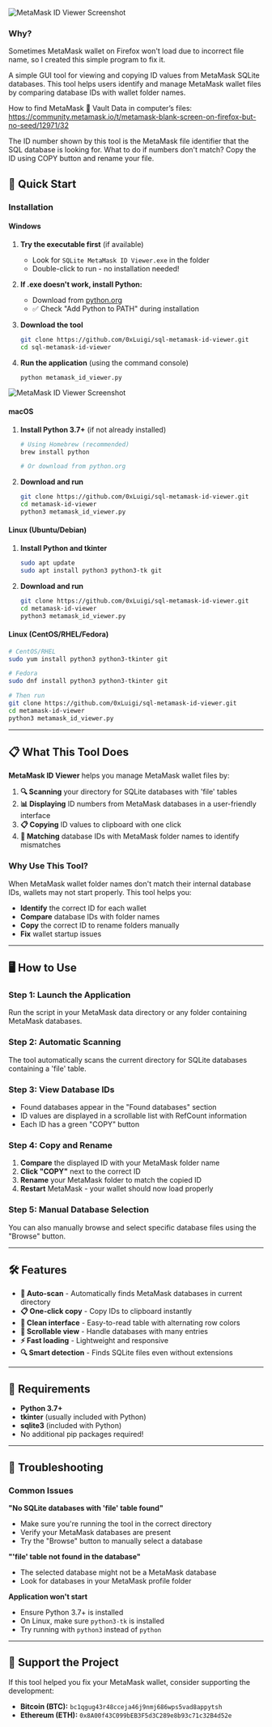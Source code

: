 ![MetaMask ID Viewer Screenshot](images/screenshot.png)

### Why?

Sometimes MetaMask wallet on Firefox won't load due to incorrect file name, so I created this simple program to fix it.

A simple GUI tool for viewing and copying ID values from MetaMask SQLite databases. This tool helps users identify and manage MetaMask wallet files by comparing database IDs with wallet folder names.

How to find MetaMask :fox_face: Vault Data in computer’s files:
https://community.metamask.io/t/metamask-blank-screen-on-firefox-but-no-seed/12971/32

The ID number shown by this tool is the MetaMask file identifier that the SQL database is looking for.
What to do if numbers don't match? Copy the ID using COPY button and rename your file.

## 🚀 Quick Start

### Installation

#### Windows
1. **Try the executable first** (if available)
   - Look for `SQLite MetaMask ID Viewer.exe` in the folder
   - Double-click to run - no installation needed!

2. **If .exe doesn't work, install Python:**
   - Download from [python.org](https://www.python.org/downloads/)
   - ✅ Check "Add Python to PATH" during installation

3. **Download the tool**
   ```bash
   git clone https://github.com/0xLuigi/sql-metamask-id-viewer.git
   cd sql-metamask-id-viewer
   ```

4. **Run the application** (using the command console) 
   ```bash
   python metamask_id_viewer.py
   ```
![MetaMask ID Viewer Screenshot](images/console.png)
   
#### macOS
1. **Install Python 3.7+** (if not already installed)
   ```bash
   # Using Homebrew (recommended)
   brew install python
   
   # Or download from python.org
   ```

2. **Download and run**
   ```bash
   git clone https://github.com/0xLuigi/sql-metamask-id-viewer.git
   cd metamask-id-viewer
   python3 metamask_id_viewer.py
   ```

#### Linux (Ubuntu/Debian)
1. **Install Python and tkinter**
   ```bash
   sudo apt update
   sudo apt install python3 python3-tk git
   ```

2. **Download and run**
   ```bash
   git clone https://github.com/0xLuigi/sql-metamask-id-viewer.git
   cd metamask-id-viewer
   python3 metamask_id_viewer.py
   ```

#### Linux (CentOS/RHEL/Fedora)
```bash
# CentOS/RHEL
sudo yum install python3 python3-tkinter git

# Fedora
sudo dnf install python3 python3-tkinter git

# Then run
git clone https://github.com/0xLuigi/sql-metamask-id-viewer.git
cd metamask-id-viewer
python3 metamask_id_viewer.py
```

---

## 📋 What This Tool Does

**MetaMask ID Viewer** helps you manage MetaMask wallet files by:

1. **🔍 Scanning** your directory for SQLite databases with 'file' tables
2. **📊 Displaying** ID numbers from MetaMask databases in a user-friendly interface
3. **📋 Copying** ID values to clipboard with one click
4. **🔗 Matching** database IDs with MetaMask folder names to identify mismatches

### Why Use This Tool?

When MetaMask wallet folder names don't match their internal database IDs, wallets may not start properly. This tool helps you:
- **Identify** the correct ID for each wallet
- **Compare** database IDs with folder names
- **Copy** the correct ID to rename folders manually
- **Fix** wallet startup issues

---

## 🖥️ How to Use

### Step 1: Launch the Application
Run the script in your MetaMask data directory or any folder containing MetaMask databases.

### Step 2: Automatic Scanning
The tool automatically scans the current directory for SQLite databases containing a 'file' table.

### Step 3: View Database IDs
- Found databases appear in the "Found databases" section
- ID values are displayed in a scrollable list with RefCount information
- Each ID has a green "COPY" button

### Step 4: Copy and Rename
1. **Compare** the displayed ID with your MetaMask folder name
2. **Click "COPY"** next to the correct ID
3. **Rename** your MetaMask folder to match the copied ID
4. **Restart** MetaMask - your wallet should now load properly

### Step 5: Manual Database Selection
You can also manually browse and select specific database files using the "Browse" button.

---

## 🛠️ Features

- **🔄 Auto-scan** - Automatically finds MetaMask databases in current directory
- **📋 One-click copy** - Copy IDs to clipboard instantly
- **🎨 Clean interface** - Easy-to-read table with alternating row colors
- **📜 Scrollable view** - Handle databases with many entries
- **⚡ Fast loading** - Lightweight and responsive
- **🔍 Smart detection** - Finds SQLite files even without extensions

---

## 🔧 Requirements

- **Python 3.7+**
- **tkinter** (usually included with Python)
- **sqlite3** (included with Python)
- No additional pip packages required!

---

## 🐛 Troubleshooting

### Common Issues

**"No SQLite databases with 'file' table found"**
- Make sure you're running the tool in the correct directory
- Verify your MetaMask databases are present
- Try the "Browse" button to manually select a database

**"'file' table not found in the database"**
- The selected database might not be a MetaMask database
- Look for databases in your MetaMask profile folder

**Application won't start**
- Ensure Python 3.7+ is installed
- On Linux, make sure `python3-tk` is installed
- Try running with `python3` instead of `python`

---

## 💖 Support the Project

If this tool helped you fix your MetaMask wallet, consider supporting the development:

- **Bitcoin (BTC):** `bc1qgug43r48cceja46j9nmj686wps5vad8appytsh`
- **Ethereum (ETH):** `0x8A00f43C099bEB3F5d3C289e8b93c71c32B4d52e`
